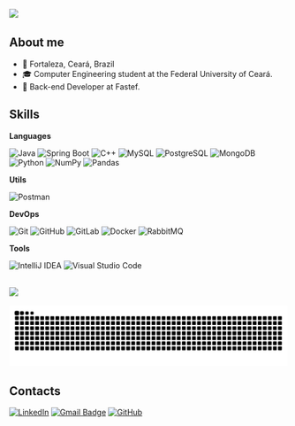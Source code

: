 ![](https://komarev.com/ghpvc/?username=ferreira-eric&label=Profile%20views&color=0e75b6&style=flat)

## About me

- 📍 Fortaleza, Ceará, Brazil
- 🎓 Computer Engineering student at the Federal University of Ceará.
- 💼 Back-end Developer at Fastef.

## Skills

**Languages**

![Java](https://img.shields.io/badge/-Java-333333?style=flat&logo=OpenJDK&logoColor=007396)
![Spring Boot](https://img.shields.io/badge/-Spring%20Boot-333333?style=flat&logo=Spring-Boot&logoColor=6DB33F)
![C++](https://img.shields.io/badge/-C++-333333?style=flat&logo=C%2B%2B&logoColor=00599C)
![MySQL](https://img.shields.io/badge/-MySQL-333333?style=flat&logo=mysql)
![PostgreSQL](https://img.shields.io/badge/-PostgreSQL-333333?style=flat&logo=PostgreSQL&logoColor=4169E1)
![MongoDB](https://img.shields.io/badge/-MongoDB-333333?style=flat&logo=MongoDB&logoColor=47A248)
![Python](https://img.shields.io/badge/-Python-333333?style=flat&logo=Python&logoColor=3776AB)
![NumPy](https://img.shields.io/badge/NumPy-013243?style=flat&logo=numpy)
![Pandas](https://img.shields.io/badge/Pandas-150458?style=flat&logo=pandas&logoColor=white)


**Utils**

![Postman](https://img.shields.io/badge/-Postman-333333?style=flat&logo=postman)

**DevOps**

![Git](https://img.shields.io/badge/-Git-333333?style=flat&logo=git)
![GitHub](https://img.shields.io/badge/-GitHub-333333?style=flat&logo=github)
![GitLab](https://img.shields.io/badge/-GitLab-333333?style=flat&logo=GitLab&logoColor=FCA121)
![Docker](https://img.shields.io/badge/-Docker-333333?style=flat&logo=docker)
![RabbitMQ](https://img.shields.io/badge/-RabbitMQ-333333?style=flat&logo=RabbitMQ&logoColor=FF6600)



**Tools**

![IntelliJ IDEA](https://img.shields.io/badge/-IntelliJ%20IDEA-333333?style=flat&logo=IntelliJ-IDEA&logoColor=FFBB00)
![Visual Studio Code](https://img.shields.io/badge/-Visual%20Studio%20Code-333333?style=flat&logo=visual-studio-code&logoColor=007ACC)

<br/>

<a href="https://github.com/ferreira-eric" title="Perfil do Eric">
  <img height="180em" src="https://github-readme-stats.vercel.app/api?username=ferreira-eric&show_icons=true&theme=dark&locale=en" />
  <!– <img src="https://github-readme-stats.vercel.app/api/top-langs/?username=ferreira-eric&theme=dark&show_icons=true&hide_border=true&layout=compact"/>
</a>

![Snake animation](https://github.com/Diego-Melo/Diego-Melo/blob/output/github-contribution-grid-snake.svg)

## Contacts

[![LinkedIn](https://img.shields.io/badge/-LinkedIn-blue?style=flat-square&logo=LinkedIn&logoColor=white)](https://www.linkedin.com/in/eric-ferreira-dev/)
[![Gmail Badge](https://img.shields.io/badge/-ferreira14eric@gmail.com-006bed?style=flat-square&logo=Gmail&logoColor=white&link=mailto:SEU-EMAIL)](mailto:SEU-EMAIL)
[![GitHub](https://img.shields.io/github/followers/iuricode?label=follow&style=social)](https://github.com/ferreira-eric)



